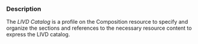 ### Description

The *LIVD Catalog* is a profile on the Composition resource to specify and organize the sections and references to the necessary resource content to express the LIVD catalog.